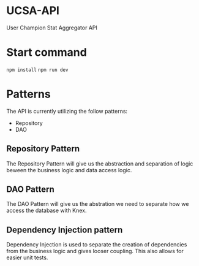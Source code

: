 # UCSA-API

User Champion Stat Aggregator API

# Start command

`npm install`
`npm run dev`

# Patterns

The API is currently utilizing the follow patterns:

- Repository
- DAO

## Repository Pattern

The Repository Pattern will give us the abstraction and separation of logic beween the business logic and data access logic.

## DAO Pattern

The DAO Pattern will give us the abstration we need to separate how we access the database with Knex.

## Dependency Injection pattern

Dependency Injection is used to separate the creation of dependencies from the business logic and gives looser coupling. This also allows for easier unit tests.
